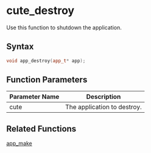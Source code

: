 # cute_destroy

Use this function to shutdown the application.

## Syntax

```cpp
void app_destroy(app_t* app);
```

## Function Parameters

Parameter Name | Description
--- | ---
cute | The application to destroy.

## Related Functions

[app_make](https://github.com/RandyGaul/cute_framework/blob/master/doc/app/app_make.md)
